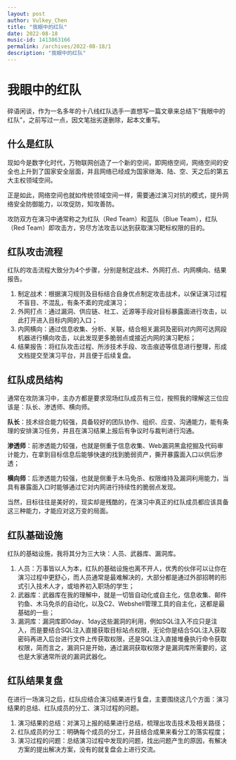 ```yaml
---
layout: post
author: Vulkey_Chen
title: "我眼中的红队"
date: 2022-08-18
music-id: 1413863166
permalink: /archives/2022-08-18/1
description: "我眼中的红队"
---
```


# 我眼中的红队

碎语闲谈，作为一名多年的十八线红队选手一直想写一篇文章来总结下“我眼中的红队”，之前写过一点，因文笔拙劣遂删除，起本文重写。

## 什么是红队

现如今是数字化时代，万物联网创造了一个新的空间，即网络空间，网络空间的安全也上升到了国家安全层面，并且网络已经成为国家继海、陆、空、天之后的第五大主权领域空间。

正是如此，网络空间也就如传统领域空间一样，需要通过演习对抗的模式，提升网络安全防御能力，以攻促防，知攻善防。

攻防双方在演习中通常称之为红队（Red Team）和蓝队（Blue Team），红队（Red Team）即攻击方，穷尽方法攻击以达到获取演习靶标权限的目的。

## 红队攻击流程

红队的攻击流程大致分为4个步骤，分别是制定战术、外网打点、内网横向、结果报告。

1. 制定战术：根据演习规则及目标结合自身优点制定攻击战术，以保证演习过程不盲目、不混乱，有条不紊的完成演习；
2. 外网打点：通过漏洞、供应链、社工、近源等手段对目标暴露面进行攻击，以此打开进入目标内网的入口；
3. 内网横向：通过信息收集、分析、关联，结合相关漏洞及密码对内网可达网段机器进行横向攻击，以此发现更多脆弱点或接近内网的演习靶标；
4. 结果报告：将红队攻击过程、所涉技术手段、攻击痕迹等信息进行整理，形成文档提交至演习平台，并且便于后续复盘。

## 红队成员结构

通常在攻防演习中，主办方都是要求现场红队成员有三位，按照我的理解这三位应该是：队长、渗透师、横向师。

**队长**：技术综合能力较强，具备较好的团队协作、组织、应变、沟通能力，能有条理的安排演习任务，并且在演习结果上报后有争议时与裁判进行沟通。

**渗透师**：前渗透能力较强，也就是侧重于信息收集、Web漏洞黑盒挖掘及代码审计能力，在拿到目标信息后能够快速的找到脆弱资产，撕开暴露面入口以供后渗透；

**横向师**：后渗透能力较强，也就是侧重于木马免杀、权限维持及漏洞利用能力，当具有暴露面入口时能够通过它对内网进行持续性的脆弱点发现。

当然，目标往往是美好的，现实却是残酷的，在演习中真正的红队成员都应该具备这三种能力，才能应对这万变的局面。

## 红队基础设施

红队的基础设施，我将其分为三大块：人员、武器库、漏洞库。

1. 人员：万事皆以人为本，红队的基础设施也离不开人，优秀的伙伴可以让你在演习过程中更舒心，而人员通常是最难解决的，大部分都是通过外部招聘的形式引入技术人才，或培养初入职场的学生；
2. 武器库：武器库在我的理解中，就是一切皆自动化或自主化，信息收集、邮件钓鱼、木马免杀的自动化，以及C2、Webshell管理工具的自主化，这都是最基础的一些；
3. 漏洞库：漏洞库即0day、1day这些漏洞的利用，例如SQL注入不应只是注入，而是要结合SQL注入直接获取目标站点权限，无论你是结合SQL注入获取密码再进入后台进行文件上传获取权限，还是SQL注入直接堆叠执行命令获取权限，简而言之，漏洞只是开始，通过漏洞获取权限才是漏洞库所需要的，这也是大家通常所说的漏洞武器化。

## 红队结果复盘

在进行一场演习之后，红队应结合演习结果进行复盘，主要围绕这几个方面：演习结果的总结、红队成员的分工、演习过程的问题。

1. 演习结果的总结：对演习上报的结果进行总结，梳理出攻击技术及相关路径；
2. 红队成员的分工：明确每个成员的分工，并且结合成果来看分工的落实程度；
3. 演习过程的问题：总结演习过程中发现的问题，找出问题产生的原因，有解决方案的提出解决方案，没有的就复盘会上进行交流。
